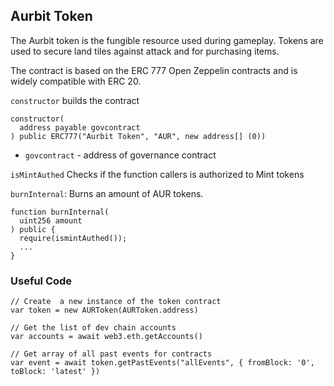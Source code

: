 ## Aurbit Token

The Aurbit token is the fungible resource used during gameplay. Tokens are used to secure land tiles against attack and for purchasing items.

The contract is based on the ERC 777 Open Zeppelin contracts and is widely compatible with ERC 20.

`constructor` builds the contract

```
constructor(
  address payable govcontract
) public ERC777("Aurbit Token", "AUR", new address[] (0))
```

- `govcontract` - address of governance contract

`isMintAuthed` Checks if the function callers is authorized to Mint tokens

`burnInternal`: Burns an amount of AUR tokens.

```
function burnInternal(
  uint256 amount
) public {
  require(ismintAuthed());
  ...
}
```

### Useful Code

```
// Create  a new instance of the token contract
var token = new AURToken(AURToken.address)

// Get the list of dev chain accounts
var accounts = await web3.eth.getAccounts()

// Get array of all past events for contracts
var event = await token.getPastEvents("allEvents", { fromBlock: '0', toBlock: 'latest' })



```
